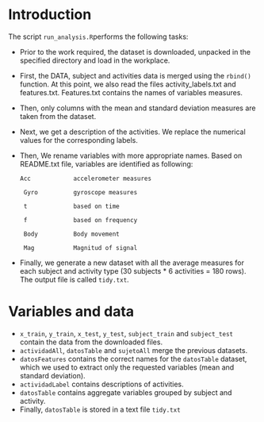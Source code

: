 # Introduction

The script `run_analysis.R`performs the following tasks:

* Prior to the work required, the dataset is downloaded, unpacked in the specified directory and load in the workplace.
* First, the DATA, subject and activities data is merged using the `rbind()` function. At this point, we also read the files  activity_labels.txt and features.txt. Features.txt contains the names of variables measures.
* Then, only columns with the mean and standard deviation measures are taken from the dataset. 
* Next, we get a description of the activities. We replace the numerical values for the corresponding labels.
* Then, We rename variables with more appropriate names. Based on README.txt file, variables are    identified as following: 

    `Acc            accelerometer measures`
    
    ` Gyro          gyroscope measures`
    
    ` t             based on time`
    
    ` f             based on frequency`
    
    ` Body          Body movement`
    
    ` Mag           Magnitud of signal`
    
* Finally, we generate a new dataset with all the average measures for each subject and activity type (30 subjects * 6 activities = 180 rows). The output file is called `tidy.txt`.

# Variables and data

* `x_train`, `y_train`, `x_test`, `y_test`, `subject_train` and `subject_test` contain the data from the downloaded files.
* `actividadAll`, `datosTable` and `sujetoAll` merge the previous datasets.
* `datosFeatures` contains the correct names for the `datosTable` dataset, which we used to extract only the requested variables (mean and standard deviation).
* `actividadLabel` contains descriptions of activities.
* `datosTable` contains aggregate variables grouped by subject and activity.
* Finally, `datosTable` is stored in a text file `tidy.txt` 

